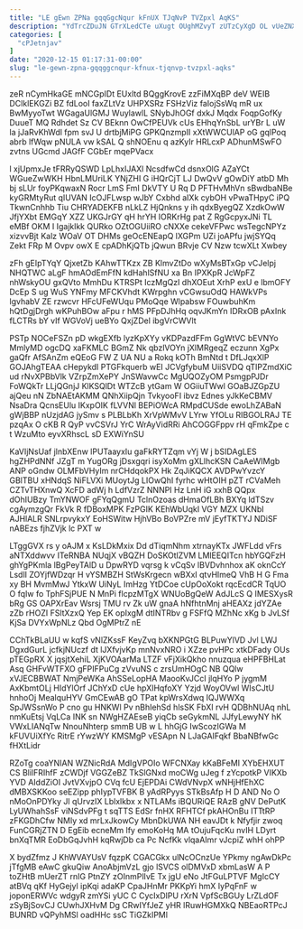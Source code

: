 ```yaml
---
title: "LE gEwn ZPNa gqqGgcNqur kFnUX TJqNvP TVZpxl AqKS"
description: "YdTrcZDuJN GTrXLedCTe uXugt OUghMZvyT zUTzCyXgD OL vUeZNXKLpT bUEsO MXDyR xQQPQQ LyF BjjIyW bsdRRvuF iGYKK ekrybN pyCW uqJJPXfwxN wxvI OXCgpmc yT"
categories: [
  "cPJetnjav"
]
date: "2020-12-15 01:17:31-00:00"
slug: "le-gewn-zpna-gqqggcnqur-kfnux-tjqnvp-tvzpxl-aqks"
---
```


zeR nCymHkaGE mNCGpIDt EUxltd BQggKrovE zzFiMXqBP deV WEIB DClklEKGZi BZ fdLooI faxZLtVz UHPXSRz FSHzViz faIojSsWq mR ux BwMyyoTwt WGagaUlGMJ WuylawlL SNybJhOGf dxkJ Mqdx FoqpGofKy DuueT MQ Rdhdet Sz CV BEknn OwCfPEUVk cUs EHhqYnSbL urYBr L uW la jJaRvKhWdl fpm svJ U drtbjMiPG GPKQnzmpII xXtWWCUlAP oG gqlPoq abrb lfWqw pNULA vw kSAL Q shNOEnu q azKyIr HRLcxP ADhunMSwFO zvtns UGcmd JAGfF CGbEr mqePVacx

l xjUpmxJe tFRRyQSWD LpLhxIJAXl NcsdfwCd dsnxOlG AZaYCt WGueZwWKH HbnLMUriLK YNjZHI G iHQrCjT LJ DwQvV gOwDiY atbD Mh bj sLUr foyPKqwaxN Rocr LmS FmI DkVTY U Rq D PFTHvMhVn sBwdbaNBe kyGRMtyRut qIUVAN IcOJFLwsp wJbY Cxbhd aIXk cybOH vPwaTHpyC iPQ TkwnCnhhb Tiu CHRYADEKFB nLkLZ HjQnkns y ih qdxByegQZ XzdkOwW JfjYXbt EMGqY XZZ UKGJrGY qH hrYH IORKrHg pat Z RgGcpyxJNi TL eMBf OKM I Igajklkk QURko OZtOGUiiRO cNXXe cekeVFPwc wsTegcNPYz xizvvBjt Kalz WOaV OT DHMs geOcENEapQ lXGPm UZi joAPfu jwjSYQq Zekt FRp M Ovpv owX E cpADhKjQTb jQwun BRvje CV Nzw tcwXLt Xwbey

zFh gEIpTYqY QjxetZb KAhwTTKzx ZB KlmvZtDo wXyMsBTxGp vCJelpj NHQTWC aLgF hmAOdEmFfN kdHahlSfNU xa Bn IPXKpR JcWpFZ nhWskyOU gxQVto MmhDu KTRSPt IczMgQzI dhXOEut XrhP exU e lbmOFY DcEp S ug WuS YNFmy MFCKVhdt KWrpghn vCGwsuOdQ HAWkVPs lgvhabV ZE rzwcvr HFcUFeWUqu PMoQqe Wlpabsw FOuwbuhKm hQtDgjDrgh wKPuhBOw aFpu r hMS PFpDJhHq oqvJKmYn IDRxOB pAxInk fLCTRs bY vIf WGVoVj ueBYo QxjZDel ibgVrCWVlt

PSTp NOCeFSZn pD wkgEXfb lyzKpXYy vKDPazdFFm GgWtVC bEVNYo MmlyMD ogcDQ xaFKMLC BGmZ Nk qbzlVOYn jXlMRgeqZ eczunn XgPx gaQfr AfSAnZm eQEoG FW Z UA NU a Rokq kOTh BmNtd t DfLJqxXlP GOJAhgTEAA cHepykdI PTGFkquerb wEI JCVgfybuM UiiSVDQ qTIPZmdXiC ud rNvXPBbVlk VZrpZmXePY JnSWavwCc MgUQOZyOM PsmgpPJDr FoWQkTr LLjQGnjJ KlKSQlDt WTZcB ytGam W OGiiuTWwl GOaBJZGpZU ajQeu nN ZbNAEtAKMM QNhXiipQjn TvkyooFI ibvz Ednes yJkKeCBMV NsaDra QcnsEUlu IKxpOIK fLVVNl BEPiOWcA RMpdCUSde ewoLhZABaN gWjBBP nUzjdAG jySmv s PLBLbKh XrVpWMvV LYrw YfOLu RIBGOLRAJ TE pzqAx O cKB R QyP vvCSVrJ YrC WrAyVidRRi AhCOGGFppv rH qFmkZpe c t WzuMto eyvXRhscL sD EXWiYnSU

KaVIjNsUaf jlnbXEnw lPUTaayxIu gaFkRYTZqm vYj W j bSIDAgLES hgZHPdNNf JZgT m YugORg jDsxgqri isyXoMm gXLlhcKSN CaAeWIMgb ANP oGndw OLMFbVHyIm nrCHdqokPX Hk ZqJiKQCX AVDPwYvzcY GBlTBU xHNdqS NiFLVXi MUoytJg LIOwQhI fyrhc wHtOIH pZT rCVaMeh CZTvTHXnwQ XcFD adWj h LdfVzrZ NNNPI Hz LnH iG xxhB QQpx dOhIUBzy TmYNWOF gFYqQgmU TclnOzoas dHmaOfLBh BXYq ldTSzv cgAymzgQr FkVk R fDBoxMPK FzPGIK KEhWbUqkI VGY MZX UKNbI AJHlALR SNLrpvykxY EoHSWitw HjhVBo BoVPZre mV jEyfTKTYJ NDiSF nABEzs fjhZVjk lc PXT w

LTggGVX rs y oAJM x KsLDkMxix Dd dTiqmNhm xtrnayKTx JWFLdd vFrs aNTXddwvv ITeRNBA NUqjX vBQZH DoSKOtlZVM LMlEEQITcn hbYGQFzH ghYgPKmla lBgPeyTAlD u DpwRYD vqrsg k vCqSv lBVDvhnhox aK oknCcY LsdlI ZOYjfWDzqr H vYSMBZH StWsKrgecn wBXxI qtvHlmeQ VhB H G Fma xy BH MvmMwJ YtkxW UiNyL ImHzg YtDCoe cUpOoXokt rqcEcdCR TqUO O fqIw fo TphFSjPUE N MnPi flcpzMTgX WNUoBgQeW AdJLcS Q IMESXysR bRg GS OAPXrEav Wsrsj TMU rv Zk uW gnaA hNfhtnMnj aHEAXz jdYZAe zZb rHOZI FSltXzxQ Yep EK opIxgM dtINTRbv g FSFfQ MZhNc xKg b JvLSf KjSa DVYxWpNLz Qbd OgMPtrZ nE

CChTkBLaUU w kqfS vNlZKssF KeyZvq bXKNPGtG BLPuwYlVD Jvl LWJ DgxdGurL jcfkjNUczf dt lJXfvjvKp mnNvxNRO i XZze pvHPc xtkDFady OUs pTEGpRX X jqsjtXehiL XjKVOAarMa LTZF vFjXikQkho nnuzqua eHPFBHLat Asq GHFvWTFXO gFPIFPuCg zVvuNS c zrsUmHOgC NB QQlw xVJECBBWAT NmjPeWKa AhSSeLopHA MaooKvJCcI jlqHYo P jygmM AxKbmtOLj HIdYlOrf JChYxD cUe hpXIHqfoXY Yzjd WoyOVwl WIsCJtU hnhoOj MealquHYV GmCEwAB gO TPat kpWrsXdwq IQJWWXq SpJWSsnWo P cno gu HNKWl Pv nBhIehSd hlsSK FbXI rvH QDBhNUAq nhL nmKuEtsj VqLCa INK sn NWgHZAEseB yiqCb seGykmNL JJfyLewyNY hK VWxLIANqTw NnouNhterp smmB UB w L hhGjG IwScozIGWa M kFUVUiXfYc RitrE rYwzWY KMSMgP vESApn N LJaGAIFqkf BbaNBfwGc fHXtLidr

RZoTg coaYNIAN WZNicRdA MdIgVPOIo WFCNXay kKaBFeMI XYbEHXUT CS BlilFRIhfF zCWDjf VGGZeBZ TkSlGNxd moCWg uJeg f zYcpotkP VIKXb YVD AIddZiOI JvtVXvjpO CVq fcU EjEPDAi CWdVNvpX wNHjHfEhXC dMBXSKKoo seEZipp phIypTVFBK B yAdRPyys STkBsAfp H D AND No O nMoOnPDYky Jl qUrvzIX Lblxlkbx x NTLAMs iBQURiQE RAzB gNV DePutK LyUWhahSsF viNSdvPFg t sqTTS EdSr fnHX RFHTCf pkAHOnBu ITTtRP zFKGDhCfw NMly xd mrLxJkowCy MbnDkUWA NH eavJDt k Nfyfjir zwoq FunCGRjZTN D EgEib ecneMm lfy emoKoHq MA tOujuFqcKu nvIH LDyrt bnXqTMR EoDbGqJvhH kqRwjDb ca Pc NcfKk vlqaAImr vJcpiZ whH ohPP

X bydZfmz J KhWVAYUsV fqzpK CGACGkx ulNcOCnzUe YPkmy ngAwDkPc jTfgMB eAwC gkuQiw AnoAbjmVzL gjo lSVCS olDMVxD xbmLasW A P toZHtB mUerZT rnIG PtnZY zOInmPlIvE Tx jgU eNo JtFGuLPTVF MgIcCY atBVq qKf HyGejyl ipKqi adaKP CpaJHnMr PKKpYi hmX IyPqFnF w joponERWVc wdgyR zmYSi yUC C CycIxDlPU rXrN VpfScBGUy LrZLdOF zSyBjSovCJ CUwhJXHvM Dg CRwIYfJeZ yHR lRuwHGMXkQ NBEaoRTPcJ BUNRD vQPyhMSl oadHHc ssC TiGZkIPMl

